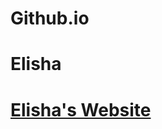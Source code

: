 # Github.io
<h1>Elisha<h1>
<a href = "https://jmoncrieft.github.io/Github.io/elisha-bball.html">Elisha's Website</a>
